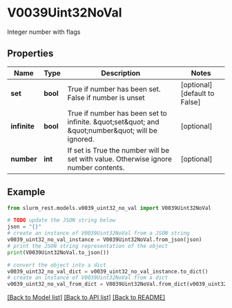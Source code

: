 # V0039Uint32NoVal

Integer number with flags

## Properties

Name | Type | Description | Notes
------------ | ------------- | ------------- | -------------
**set** | **bool** | True if number has been set. False if number is unset | [optional] [default to False]
**infinite** | **bool** | True if number has been set to infinite. \&quot;set\&quot; and \&quot;number\&quot; will be ignored. | [optional] 
**number** | **int** | If set is True the number will be set with value. Otherwise ignore number contents. | [optional] 

## Example

```python
from slurm_rest.models.v0039_uint32_no_val import V0039Uint32NoVal

# TODO update the JSON string below
json = "{}"
# create an instance of V0039Uint32NoVal from a JSON string
v0039_uint32_no_val_instance = V0039Uint32NoVal.from_json(json)
# print the JSON string representation of the object
print(V0039Uint32NoVal.to_json())

# convert the object into a dict
v0039_uint32_no_val_dict = v0039_uint32_no_val_instance.to_dict()
# create an instance of V0039Uint32NoVal from a dict
v0039_uint32_no_val_from_dict = V0039Uint32NoVal.from_dict(v0039_uint32_no_val_dict)
```
[[Back to Model list]](../README.md#documentation-for-models) [[Back to API list]](../README.md#documentation-for-api-endpoints) [[Back to README]](../README.md)


